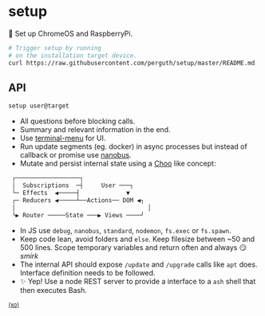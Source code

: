 # setup

📜 Set up ChromeOS and RaspberryPi.

```sh
# Trigger setup by running
# on the installation target device.
curl https://raw.githubusercontent.com/perguth/setup/master/README.md | sudo sh
```

## API

```sh
setup user@target
```

- All questions before blocking calls.
- Summary and relevant information in the end.
- Use [terminal-menu](https://github.com/substack/terminal-menu) for UI.
- Run update segments (eg. docker) in async processes but instead of callback or promise use [nanobus](https://github.com/choojs/nanobus).
- Mutate and persist internal state using a [Choo](https://github.com/choojs/choo/blob/v4.0.0-6/README.md#concepts) like concept:

```sh
 ┌──────────────────┐
 │  Subscriptions  ─┤     User ───┐
 └─ Effects  ◀─────┤             ▼
 ┌─ Reducers ◀─────┴──Actions── DOM ◀┐
 │                                     │
 └▶ Router ─────State ───▶ Views ────┘
 ```
 
 - In JS use `debug`, `nanobus`, `standard`, `nodemon`, `fs.exec` or `fs.spawn`.
 - Keep code lean, avoid folders and `else`. Keep filesize between ~50 and 500 lines. Scope temporary variables and return often and always 😏 *smirk*
 - The internal API should expose `/update` and `/upgrade` calls like `apt` does. Interface definition needs to be followed.
 - ✨ Yep! Use a node REST server to provide a interface to a `ash` shell that then executes Bash.

<sup>[(xo)](https://github.com/perguth/ethical-design-manifesto)</sup>
